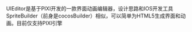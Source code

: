 UIEditor是基于PIXI开发的一款界面动画编辑器，设计思路和IOS开发工具SpriteBuilder（前身是cocosBuilder）相似，可以简单为HTML5生成界面和动画。目前仅支持PIXI引擎